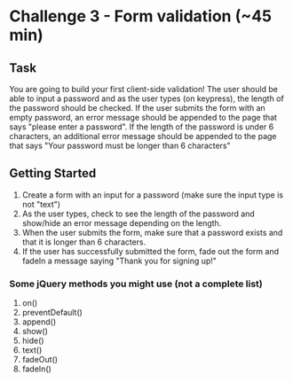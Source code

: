 # Challenge 3 - Form validation (~45 min)

## Task

You are going to build your first client-side validation! The user should be able to input a password and as the user types (on keypress), the length of the password should be checked. If the user submits the form with an empty password, an error message should be appended to the page that says "please enter a password". If the length of the password is under 6 characters, an additional error message should be appended to the page that says "Your password must be longer than 6 characters"

## Getting Started

1. Create a form with an input for a password (make sure the input type is not "text")
2. As the user types, check to see the length of the password and show/hide an error message depending on the length.
3. When the user submits the form, make sure that a password exists and that it is longer than 6 characters.
4. If the user has successfully submitted the form, fade out the form and fadeIn a message saying "Thank you for signing up!"


### Some jQuery methods you might use (not a complete list)

1. on()
2. preventDefault()
3. append()
4. show()
5. hide()
6. text()
7. fadeOut()
8. fadeIn()
